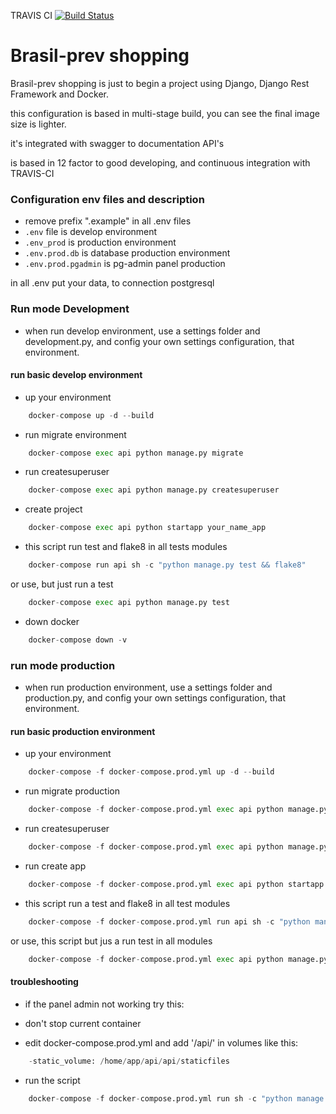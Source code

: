 TRAVIS CI [![Build Status](https://travis-ci.org/ngelrojas/brasilprev-shopping.svg?branch=master)](https://travis-ci.org/ngelrojas/brasilprev-shopping)

# Brasil-prev shopping

Brasil-prev shopping is just to begin a project using Django, Django Rest Framework and Docker.

this configuration is based in multi-stage build, you can see the final image size is lighter.

it's integrated with swagger to documentation API's

is based in 12 factor to good developing, and continuous integration with TRAVIS-CI

### Configuration env files and description

-   remove prefix ".example" in all .env files
-   `.env` file is develop environment
-   `.env_prod` is production environment
-   `.env.prod.db` is database production environment
-   `.env.prod.pgadmin` is pg-admin panel production

in all .env put your data, to connection postgresql

### Run mode Development

-   when run develop environment, use a settings folder and development.py, and config your own settings configuration, that environment.

#### run basic develop environment

-   up your environment

```python
    docker-compose up -d --build
```

-   run migrate environment

```python
    docker-compose exec api python manage.py migrate
```

-   run createsuperuser

```python
    docker-compose exec api python manage.py createsuperuser
```

-   create project

```python
    docker-compose exec api python startapp your_name_app
```

-   this script run test and flake8 in all tests modules

```python
    docker-compose run api sh -c "python manage.py test && flake8"
```

or use, but just run a test

```python
    docker-compose exec api python manage.py test
```

-   down docker

```python
    docker-compose down -v
```

### run mode production

-   when run production environment, use a settings folder and production.py, and config your own settings configuration, that environment.

#### run basic production environment

-   up your environment

```python
    docker-compose -f docker-compose.prod.yml up -d --build
```

-   run migrate production

```python
    docker-compose -f docker-compose.prod.yml exec api python manage.py migrate
```

-   run createsuperuser

```python
    docker-compose -f docker-compose.prod.yml exec api python manage.py createsuperuser
```

-   run create app

```python
    docker-compose -f docker-compose.prod.yml exec api python startapp your_name_app
```

-   this script run a test and flake8 in all test modules

```python
    docker-compose -f docker-compose.prod.yml run api sh -c "python manage.py test && flake8"
```

or use, this script but jus a run test in all modules

```python
    docker-compose -f docker-compose.prod.yml exec api python manage.py test
```

#### troubleshooting

-   if the panel admin not working try this:

-   don't stop current container

-   edit docker-compose.prod.yml and add '/api/' in volumes like this:

```python
    -static_volume: /home/app/api/api/staticfiles
```

-   run the script

```python
    docker-compose -f docker-compose.prod.yml run sh -c "python manage.py collectstatic --no-input --clear"
```
